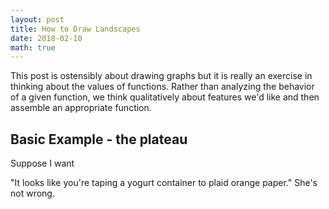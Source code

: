 ```yaml
---
layout: post
title: How to Draw Landscapes
date: 2018-02-10
math: true
---
```


This post is ostensibly about drawing graphs but it is really  an exercise in thinking about the values of functions. Rather than analyzing the behavior of a given function, we think qualitatively about features we'd like and then assemble an appropriate function. 

## Basic Example - the plateau

Suppose I want 

"It looks like you're taping a yogurt container to plaid orange paper." She's not wrong.